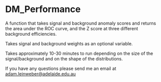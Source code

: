 # DM_Performance
A function that takes signal and background anomaly scores and returns the area under the ROC curve, and the Z score at three different background efficiencies.

Takes signal and background weights as an optional variable.

Takes approximately 10-30 minutes to run depending on the size of the signal/background and on the shape of the distributions.

If you have any questions please send me an email at adam.leinweber@adelaide.edu.au
